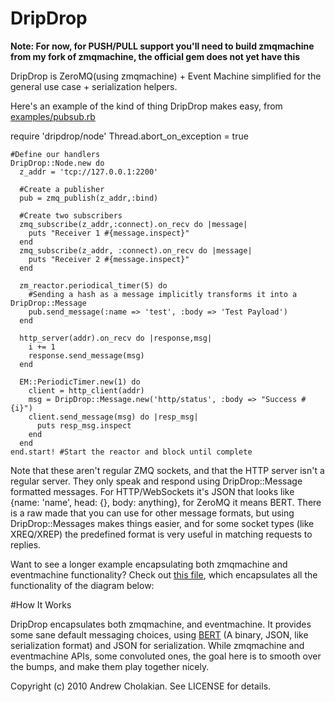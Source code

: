 # DripDrop

**Note: For now, for PUSH/PULL support you'll need to build zmqmachine from my fork of zmqmachine, the official gem does not yet have this**

DripDrop is ZeroMQ(using zmqmachine) + Event Machine simplified for the general use case + serialization helpers.

Here's an example of the kind of thing DripDrop makes easy, from [examples/pubsub.rb](http://github.com/andrewvc/dripdrop/blob/master/example/pubsub.rb)
 
require 'dripdrop/node'
Thread.abort_on_exception = true

    #Define our handlers
    DripDrop::Node.new do
      z_addr = 'tcp://127.0.0.1:2200'
        
      #Create a publisher
      pub = zmq_publish(z_addr,:bind)

      #Create two subscribers
      zmq_subscribe(z_addr,:connect).on_recv do |message|
        puts "Receiver 1 #{message.inspect}"
      end
      zmq_subscribe(z_addr, :connect).on_recv do |message|
        puts "Receiver 2 #{message.inspect}"
      end
      
      zm_reactor.periodical_timer(5) do
        #Sending a hash as a message implicitly transforms it into a DripDrop::Message
        pub.send_message(:name => 'test', :body => 'Test Payload')
      end
      
      http_server(addr).on_recv do |response,msg|
        i += 1
        response.send_message(msg)
      end

      EM::PeriodicTimer.new(1) do
        client = http_client(addr)
        msg = DripDrop::Message.new('http/status', :body => "Success #{i}")
        client.send_message(msg) do |resp_msg|
          puts resp_msg.inspect
        end
      end
    end.start! #Start the reactor and block until complete

Note that these aren't regular ZMQ sockets, and that the HTTP server isn't a regular server. They only speak and respond using DripDrop::Message formatted messages. For HTTP/WebSockets it's JSON that looks like {name: 'name', head: {}, body: anything}, for ZeroMQ it means BERT. There is a raw made that you can use for other message formats, but using DripDrop::Messages makes things easier, and for some socket types (like XREQ/XREP) the predefined format is very useful in matching requests to replies.

Want to see a longer example encapsulating both zmqmachine and eventmachine functionality? Check out [this file](http://github.com/andrewvc/dripdrop-webstats/blob/master/lib/dripdrop-webstats.rb), which encapsulates all the functionality of the diagram below:

#How It Works

DripDrop encapsulates both zmqmachine, and eventmachine. It provides some sane default messaging choices, using [BERT](http://github.com/blog/531-introducing-bert-and-bert-rpc) (A binary, JSON, like serialization format) and JSON for serialization. While zmqmachine and eventmachine APIs, some convoluted ones, the goal here is to smooth over the bumps, and make them play together nicely.

Copyright (c) 2010 Andrew Cholakian. See LICENSE for details.
